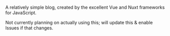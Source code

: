 A relatively simple blog, created by the excellent Vue and Nuxt frameworks for JavaScript.

Not currently planning on actually using this; will update this & enable Issues if that changes.
